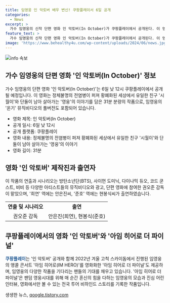 ```yaml
---
title: 임영웅 인 악토버 배우 변신! 쿠팡플레이서 6일 공개
categories:
  - News
excerpt: >
  가수 임영웅의 신작 단편 영화 인 악토버(In October)가 쿠팡플레이에서 공개된다. 이 영화는 전염병으로 인해 황폐해진 세상에서 유일한 친구와 함께 살아가는 주인공의 이야기를 담았으며, 600만 뷰를 돌파한 온기 뮤직비디오의 풀버전이기도 하다. 방탄소년단(BTS) 등의 아티스트들이 참여한 이 작품은 안은진과 현봉식이 출연하여 완성도를 높였다. 또한 쿠팡플레이는 아임 히어로 더 파이널 등 임영웅의 다양한 작품을 제공하여 팬들의 기대를 충족시키고 있다.
feature_text: >
  가수 임영웅의 신작 단편 영화 인 악토버(In October)가 쿠팡플레이에서 공개된다. 이 영화는 전염병으로 인해 황폐해진 세상에서 유일한 친구와 함께 살아가는 주인공의 이야기를 담았으며, 600만 뷰를 돌파한 온기 뮤직비디오의 풀버전이기도 하다. 방탄소년단(BTS) 등의 아티스트들이 참여한 이 작품은 안은진과 현봉식이 출연하여 완성도를 높였다. 또한 쿠팡플레이는 아임 히어로 더 파이널 등 임영웅의 다양한 작품을 제공하여 팬들의 기대를 충족시키고 있다.
image: 'https://www.behealthy4u.com/wp-content/uploads/2024/06/news.jpg'
---
```


<p><img src="https://www.behealthy4u.com/wp-content/uploads/2024/06/news.jpg" alt="info 속보" /></p>

<h2 data-ke-size="size26">가수 임영웅의 단편 영화 '인 악토버(In October)' 정보</h2>

<p data-ke-size="size16">가수 임영웅의 단편 영화 '인 악토버(In October)'는 6일 낮 12시 쿠팡플레이에서 공개될 예정입니다. 이 영화는 정체불명의 전염병이 퍼져 황폐화된 세상에서 유일한 친구 '시월이'와 단둘이 남아 살아가는 '영웅'의 이야기를 담은 31분 분량의 작품으로, 임영웅의 '온기' 뮤직비디오의 풀버전도 포함되어 있습니다.</p>

<div>
  <ul>
    <li>영화 제목: 인 악토버(In October)</li>
    <li>공개 일시: 6일 낮 12시</li>
    <li>공개 플랫폼: 쿠팡플레이</li>
    <li>영화 내용: 정체불명의 전염병이 퍼져 황폐화된 세상에서 유일한 친구 '시월이'와 단둘이 남아 살아가는 '영웅'의 이야기</li>
    <li>영화 길이: 31분</li>
  </ul>
</div>

<h2 data-ke-size="size26">영화 '인 악토버' 제작진과 출연자</h2>

<p data-ke-size="size16">이 작품의 연출과 시나리오는 방탄소년단(BTS), 사이먼 도미닉, 다이나믹 듀오, 코드 쿤스트, 비비 등 다양한 아티스트들의 뮤직비디오와 광고, 단편 영화에 참여한 권오준 감독이 맡았으며, '희연' 역에는 안은진씨, '준호' 역에는 현봉식씨가 출연하였습니다.</p>

<table>
  <tr>
    <td style="text-align: center; height: 17px;"><b>연출 및 시나리오</b></td>
    <td style="text-align: center; height: 17px;"><b>출연</b></td>
  </tr>
  <tr>
    <td style="text-align: center; height: 17px;">권오준 감독</td>
    <td style="text-align: center; height: 17px;">안은진(희연), 현봉식(준호)</td>
  </tr>
</table>

<h2 data-ke-size="size26">쿠팡플레이에서의 영화 '인 악토버'와 '아임 히어로 더 파이널'</h2>

<p data-ke-size="size16"><b><span style="color: #1a5490;">쿠팡플레이</span></b>는 '인 악토버' 공개와 함께 2022년 겨울 고척 스카이돔에서 진행된 임영웅의 앵콜 콘서트 '아임 히어로(IM HERO)'를 영화화한 '아임 히어로 더 파이널'도 제공하며, 임영웅의 다양한 작품을 기다리는 팬들의 기대를 채우고 있습니다. '아임 히어로 더 파이널'은 팬덤 영웅시대를 위해 매 순간 혼신의 힘을 다하는 임영웅의 모습과 진심 어린 인터뷰, 영화에서만 볼 수 있는 전국 투어 비하인드 스토리를 기록한 작품입니다.</p>
생생한 뉴스, <a href="https://qoogle.tistory.com" rel="dofollow">qoogle.tistory.com</a>


